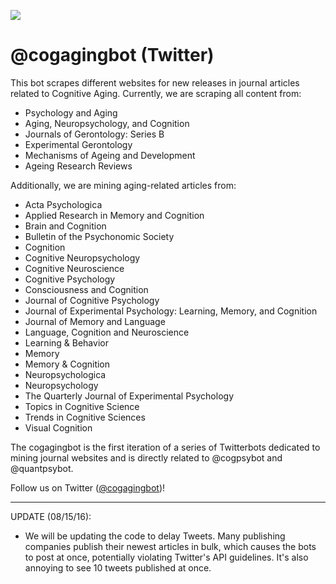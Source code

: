 ![](https://github.com/tmc2737/cogagingbot/blob/master/cogaging.png)

# @cogagingbot (Twitter)

This bot scrapes different websites for new releases in journal articles related to Cognitive Aging. Currently, we are scraping all content from:
- Psychology and Aging
- Aging, Neuropsychology, and Cognition
- Journals of Gerontology: Series B
- Experimental Gerontology
- Mechanisms of Ageing and Development
- Ageing Research Reviews

Additionally, we are mining aging-related articles from:
- Acta Psychologica
- Applied Research in Memory and Cognition
- Brain and Cognition
- Bulletin of the Psychonomic Society
- Cognition
- Cognitive Neuropsychology
- Cognitive Neuroscience
- Cognitive Psychology
- Consciousness and Cognition
- Journal of Cognitive Psychology
- Journal of Experimental Psychology: Learning, Memory, and Cognition
- Journal of Memory and Language
- Language, Cognition and Neuroscience
- Learning & Behavior
- Memory
- Memory & Cognition
- Neuropsychologica
- Neuropsychology
- The Quarterly Journal of Experimental Psychology
- Topics in Cognitive Science
- Trends in Cognitive Sciences
- Visual Cognition


The cogagingbot is the first iteration of a series of Twitterbots dedicated to mining journal websites and is directly related to @cogpsybot and @quantpsybot.

Follow us on Twitter ([@cogagingbot](http://www.twitter.com/cogagingbot))!
 
***

UPDATE (08/15/16):
- We will be updating the code to delay Tweets. Many publishing companies publish their newest articles in bulk, which causes the bots to post at once, potentially violating Twitter's API guidelines. It's also annoying to see 10 tweets published at once.

